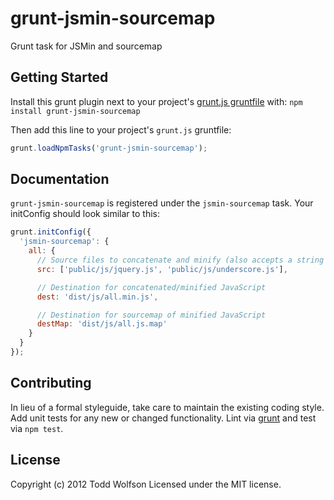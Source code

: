 # grunt-jsmin-sourcemap

Grunt task for JSMin and sourcemap

## Getting Started
Install this grunt plugin next to your project's [grunt.js gruntfile][getting_started] with: `npm install grunt-jsmin-sourcemap`

Then add this line to your project's `grunt.js` gruntfile:

```javascript
grunt.loadNpmTasks('grunt-jsmin-sourcemap');
```

[grunt]: https://github.com/cowboy/grunt
[getting_started]: https://github.com/cowboy/grunt/blob/master/docs/getting_started.md

## Documentation
`grunt-jsmin-sourcemap` is registered under the `jsmin-sourcemap` task. Your initConfig should look similar to this:
```js
grunt.initConfig({
  'jsmin-sourcemap': {
    all: {
      // Source files to concatenate and minify (also accepts a string and minimatch items)
      src: ['public/js/jquery.js', 'public/js/underscore.js'],

      // Destination for concatenated/minified JavaScript
      dest: 'dist/js/all.min.js',

      // Destination for sourcemap of minified JavaScript
      destMap: 'dist/js/all.js.map'
    }
  }
});
```

## Contributing
In lieu of a formal styleguide, take care to maintain the existing coding style. Add unit tests for any new or changed functionality. Lint via [grunt][grunt] and test via `npm test`.

## License
Copyright (c) 2012 Todd Wolfson
Licensed under the MIT license.
